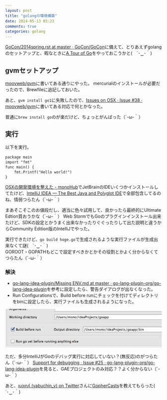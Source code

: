 ```yaml
---
layout: post
title: "golangの環境構築"
date: 2014-05-13 03:23
comments: true
categories: golang
---
```


[GoCon/2014spring.rst at master · GoCon/GoCon](https://github.com/GoCon/GoCon/blob/master/2014spring.rst)に備えて、とりあえずgolangのセットアップと、暇なときに[A Tour of Go](http://tour.golang.org/#1)をやっておこうかと(　´･‿･｀)

## gvmセットアップ

[moovweb/gvm](https://github.com/moovweb/gvm)に書いてある通りにやった。
mercurialのインストールが必要だったので、Brewfileに追記しておいた。

あと、`gvm install go1`に失敗したので、[Issues on OSX · Issue #38 · moovweb/gvm](https://github.com/moovweb/gvm/issues/38#issuecomment-39842170)に書いてある対応で何とかなった。

普通に`brew install go`のが楽だけど、ちょっとがんばった（´-ω-｀）

<!-- more -->

## 実行

以下を実行。

```
package main
import "fmt"
func main() {
    fmt.Printf("Hello world!")
}
```

[OSXの開発環境を整えた - monoHub](http://mono0926.com/blog/2014/05/06/renew/)でJetBrainのIDEいくつかインストールしてたけど、[IntelliJ IDEA — The Best Java and Polyglot IDE](http://www.jetbrains.com/idea/)で全部包含してるのね、情弱つらたん（´-ω-｀）

まあそこそこのお値段だし、適当に色々試用して、良かったら最終的にUltimate Edtion買おうかな（´-ω-｀）
Web StormでもGoのプラグインインストール出来たけど、SDKの設定とかうまく出来なかったりぐぐったりして出た説明と違うからCommunity Edition版のIntelliJでやった。

実行できたけど、`go build hoge.go`で生成されるような実行ファイルが生成出来なくて謎(　´･‿･｀)  
GOROOT・GOPATHもどこで設定すべきかとかその役割とかよく分からなくてつらたん（´-ω-｀）


### 解決
- [go-lang-idea-plugin/Missing ENV.md at master · go-lang-plugin-org/go-lang-idea-plugin](https://github.com/go-lang-plugin-org/go-lang-idea-plugin/blob/master/Missing%20ENV.md)を参考に設定したら、警告ダイアログが出なくなった。
- Run Configurationsで、Build before runにチェックを付けてディレクトリをbinに設定したら、実行ファイルも生成されるようになった。

![go](/images/post/go.png)

ただ、多分IntelliJがGoのデバッグ実行に対応していない？(無反応)のがつらたん（´-ω-｀）
[Support for debugging · Issue #25 · go-lang-plugin-org/go-lang-idea-plugin](https://github.com/go-lang-plugin-org/go-lang-idea-plugin/issues/25)を見ると、GAEプロジェクトのみ対応？？よく分からない（´-ω-｀）


あと、[ıɥɔınʎ (yabuchin_y) on Twitter](https://twitter.com/yabuchin_y)さんに[GopherCasts](https://gophercasts.io/)を教えてもらった(　´･‿･｀)